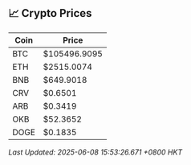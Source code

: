 ## 📈 Crypto Prices

| Coin | Price |
| ---- | ----- |
| BTC | $105496.9095 |
| ETH | $2515.0074 |
| BNB | $649.9018 |
| CRV | $0.6501 |
| ARB | $0.3419 |
| OKB | $52.3652 |
| DOGE | $0.1835 |

_Last Updated: 2025-06-08 15:53:26.671 +0800 HKT_